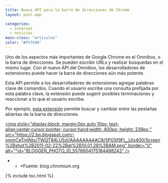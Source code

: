 ```yaml
---
title: Nueva API para la barra de direcciones de Chrome
layout: post.amp

categories:
  - internet
  - noticias
main-class: "articulos"
color: "#F57C00"
---
```

Uno de los aspectos más importantes de Google Chrome es el Omnibox, o la barra de direcciones. Se pueden escribir URLs y realizar búsquedas en el mismo lugar. Con el nuevo API del Omnibox, los desarrolladores de extensiones puede hacer la barra de direcciones aún más potente.  

<!--ad-->

Esta API permite a los desarrolladores de extensiones agregar palabras clave de comandos. Cuando el usuario escribe una consulta prefijada por esta palabra clave, la extensión puede sugerir posibles terminaciones y reaccionar a lo que el usuario escriba.

Por ejemplo, [esta extensión][1] permite buscar y cambiar entre las pestañas abiertas de la barra de direcciones.

[<img style="display:block; margin:0px auto 10px; text-align:center;cursor:pointer; cursor:hand;width: 400px; height: 239px;" src="https://2.bp.blogspot.com/-xmmCeTmlNto/TWQT84LU5zI/AAAAAAAAAC8/5PG5f9FI__U/s400/Screen%2Bshot%2B2011-02-22%2Bat%2B10.01.28%2BAM.png" border="0" alt=""id="BLOGGER_PHOTO_ID_5576604175184488242" />][2]

* * *Fuente: blog.chromium.org</p>



 [1]: https://chrome.google.com/webstore/detail/gbfhhcljihbgcobpfnceegfmooomhhli
 [2]: https://2.bp.blogspot.com/-xmmCeTmlNto/TWQT84LU5zI/AAAAAAAAAC8/5PG5f9FI__U/s1600/Screen%2Bshot%2B2011-02-22%2Bat%2B10.01.28%2BAM.png

{% include toc.html %}
